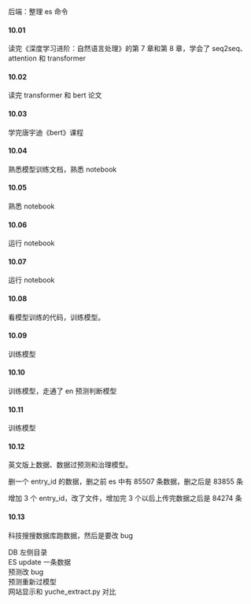 

后端：整理 es 命令  


#### 10.01  

读完《深度学习进阶：自然语言处理》的第 7 章和第 8 章，学会了 seq2seq、attention 和 transformer  


#### 10.02  

读完 transformer 和 bert 论文  


#### 10.03  

学完唐宇迪《bert》课程  


#### 10.04  

熟悉模型训练文档，熟悉 notebook  


#### 10.05  

熟悉 notebook  


#### 10.06  

运行 notebook   


#### 10.07  

运行 notebook  


#### 10.08  

看模型训练的代码，训练模型。  


#### 10.09  

训练模型  


#### 10.10  

训练模型，走通了 en 预测判断模型  


#### 10.11  

训练模型  


#### 10.12  

英文版上数据、数据过预测和治理模型。    

删一个 entry_id 的数据，删之前 es 中有 85507 条数据，删之后是 83855 条  

增加 3 个 entry_id，改了文件，增加完 3 个以后上传完数据之后是 84274 条     


#### 10.13  

科技搜搜数据库跑数据，然后是要改 bug  

DB 左侧目录  
ES update 一条数据  
预测改 bug  
预测重新过模型  
网站显示和 yuche_extract.py 对比  




